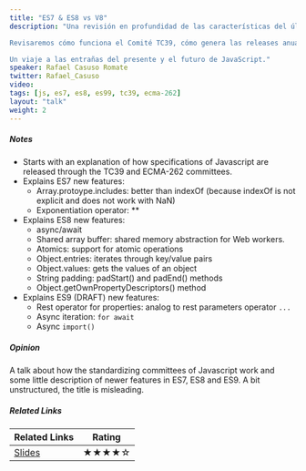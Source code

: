 ```yaml
---
title: "ES7 & ES8 vs V8"
description: "Una revisión en profundidad de las características del último estándar de nuestro lenguaje favorito ES2016 (ES7) y de las ya incluidas en ES2017 (ES8, que saldrá a finales de Abril), incluidas las Funciones Asíncronas (que nos permiten gestionar la asincronía con mayor elegancia), los Array Buffers Compartidos y el objeto Atomics (los bloques de bajo nivel sobre los que construir abstracciones de concurrencia) y algunas características menores como nuevas propiedades de los prototipos de Object y String.

Revisaremos cómo funciona el Comité TC39, cómo genera las releases anuales de la especificación ECMA-262 y cómo éstas se integran en el motor de alto rendimiento de V8.

Un viaje a las entrañas del presente y el futuro de JavaScript."
speaker: Rafael Casuso Romate
twitter: Rafael_Casuso
video:
tags: [js, es7, es8, es99, tc39, ecma-262]
layout: "talk"
weight: 2
---
```


<article id="1">

##### Notes

- Starts with an explanation of how specifications of Javascript are released through the TC39 and ECMA-262 committees.
- Explains ES7 new features:
	- Array.protoype.includes: better than indexOf (because indexOf is not explicit and does not work with NaN)
	- Exponentiation operator: **
- Explains ES8 new features:
	- async/await
	- Shared array buffer: shared memory abstraction for Web workers.
	- Atomics: support for atomic operations
	- Object.entries: iterates through key/value pairs
	- Object.values: gets the values of an object
	- String padding: padStart() and padEnd() methods
	- Object.getOwnPropertyDescriptors() method
- Explains ES9 (DRAFT) new features:
	- Rest operator for properties: analog to rest parameters operator `...`
	- Async iteration: `for await`
	- Async `import()`

</article>

<article id="2">

##### Opinion

A talk about how the standardizing committees of Javascript work and some little description of newer features in ES7, ES8 and ES9. A bit unstructured, the title is misleading.

</article>

<article id="3">

##### Related Links

Related Links | Rating
--- | ---
[Slides](https://www.slideshare.net/RafaelCasusoRomate/javascript-editions-es7-es8-and-es9-vs-v8) | ★★★★☆
</article>
